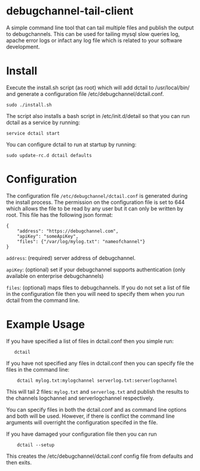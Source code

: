 debugchannel-tail-client
========================

A simple command line tool that can tail multiple files and publish the output to debugchannels.  This can be used for tailing mysql slow queries log, apache error logs or infact any log file which is related to your software development.


Install
=======
Execute the install.sh script (as root) which will add dctail to /usr/local/bin/ and generate a configuration file /etc/debugchannel/dctail.conf.

```
sudo ./install.sh
```

The script also installs a bash script in /etc/init.d/detail so that you can run dctail as a service by running:

```
service dctail start
```


You can configure dctail to run at startup by running:

```
sudo update-rc.d dctail defaults
```


Configuration
=============
The configuration file `/etc/debugchannel/dctail.conf` is generated during the install process.  The permission on the configuration file is set to 644 which allows the file to be read by any user but it can only be written by root.  This file has the following json format:

```
{
    "address": "https://debugchannel.com",
    "apiKey": "someApiKey",
    "files": {"/var/log/mylog.txt": "nameofchannel"}
}
```

`address`: (required) server address of debugchannel. 

`apiKey`: (optional) set if your debugchannel supports authentication (only available on enterprise debugchannels)

`files`: (optional) maps files to debugchannels.  If you do not set a list of file in the configuration file then you will need to specify them when you run dctail from the command line.


Example Usage
=============
If you have specified a list of files in dctail.conf then you simple run:

```
   dctail
```

If you have not specified any files in dctail.conf then you can specify file the files in the command line:

```
    dctail mylog.txt:mylogchannel serverlog.txt:serverlogchannel
```

This will tail 2 files: `mylog.txt` and `serverlog.txt` and publish the results to the channels logchannel and serverlogchannel respectively. 

You can specify files in both the dctail.conf and as command line options and both will be used.  However, if there is conflict the command line arguments will overright the configuration specifed in the file.

If you have damaged your configuration file then you can run 

```
    dctail --setup
```

This creates the /etc/debugchannel/dctail.conf config file from defaults and then exits.